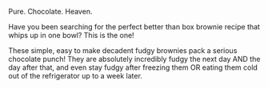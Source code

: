 Pure. Chocolate. Heaven. 

Have you been searching for the perfect better than box brownie recipe that whips up in one bowl?
This is the one!

These simple, easy to make decadent fudgy brownies pack a serious chocolate punch!
They are absolutely incredibly fudgy the next day AND the day after that, and even stay fudgy after freezing them OR eating them cold out of the refrigerator up to a week later.